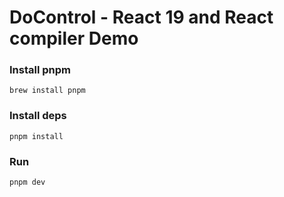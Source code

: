 # DoControl - React 19 and React compiler Demo 

### Install pnpm
`brew install pnpm`
### Install deps
`pnpm install`
### Run
`pnpm dev`
